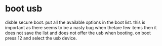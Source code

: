 # boot usb
disble secure boot.
put all the available options in the boot list.
this is important as there seems to be a nasty bug when thetare few items then it does not save the list and does not offer the usb when booting.
on boot press 12 and select the usb device.
